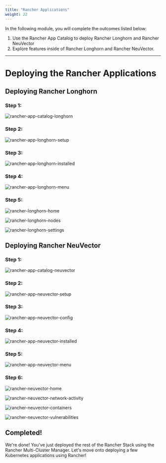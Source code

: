 ```yaml
---
title: "Rancher Applications"
weight: 22
---
```


In the following module, you will complete the outcomes listed below:

1. Use the Rancher App Catalog to deploy Rancher Longhorn and Rancher NeuVector
2. Explore features inside of Rancher Longhorn and Rancher NeuVector.

---


# Deploying the Rancher Applications

## Deploying Rancher Longhorn


### Step 1:



![rancher-app-catalog-longhorn](/static/images/content/22-app-longhorn-search.png)

### Step 2:



![rancher-app-longhorn-setup](/static/images/content/22-app-longhorn-setup.png)

### Step 3:



![rancher-app-longhorn-installed](/static/images/content/22-app-longhorn-installed.png)

### Step 4:



![rancher-app-longhorn-menu](/static/images/content/22-app-longhorn-menu.png)

### Step 5:



![rancher-longhorn-home](/static/images/content/22-longhorn-home.png)

![rancher-longhorn-nodes](/static/images/content/22-longhorn-nodes.png)

![rancher-longhorn-settings](/static/images/content/22-longhorn-settings.png)


## Deploying Rancher NeuVector

### Step 1:



![rancher-app-catalog-neuvector](/static/images/content/22-app-neuvector-search.png)

### Step 2:


![rancher-app-neuvector-setup](/static/images/content/22-app-neuvector-setup.png)


### Step 3:



![rancher-app-neuvector-config](/static/images/content/22-app-neuvector-config.png)

### Step 4:



![rancher-app-neuvector-installed](/static/images/content/22-app-neuvector-installed.png)

### Step 5:



![rancher-app-neuvector-menu](/static/images/content/22-app-neuvector-menu.png)

### Step 6:



![rancher-neuvector-home](/static/images/content/22-neuvector-home.png)

![rancher-neuvector-network-activity](/static/images/content/22-neuvector-network-activity.png)

![rancher-neuvector-containers](/static/images/content/22-neuvector-containers.png)

![rancher-neuvector-vulnerabilities](/static/images/content/22-neuvector-vulnerabilities.png)


## Completed!

We're done! You've just deployed the rest of the Rancher Stack using the Rancher Multi-Cluster Manager. Let's move onto deploying a few Kubernetes applications using Rancher!